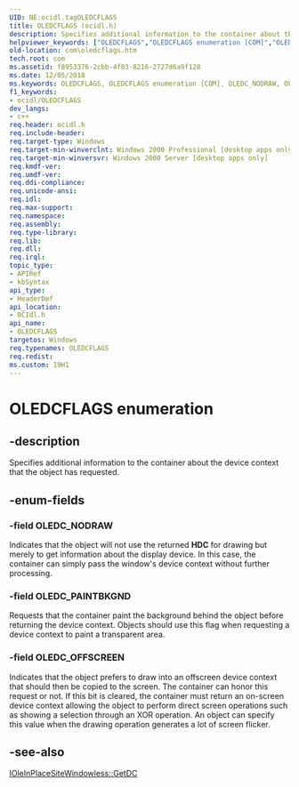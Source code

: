 ```yaml
---
UID: NE:ocidl.tagOLEDCFLAGS
title: OLEDCFLAGS (ocidl.h)
description: Specifies additional information to the container about the device context that the object has requested.helpviewer_keywords: ["OLEDCFLAGS","OLEDCFLAGS enumeration [COM]","OLEDC_NODRAW","OLEDC_OFFSCREEN","OLEDC_PAINTBKGND","_ole_OLEDCFLAGS","com.oledcflags","ocidl/OLEDCFLAGS","ocidl/OLEDC_NODRAW","ocidl/OLEDC_OFFSCREEN","ocidl/OLEDC_PAINTBKGND"]
old-location: com\oledcflags.htm
tech.root: com
ms.assetid: f8953376-2cbb-4f03-8216-2727d6a9f128
ms.date: 12/05/2018
ms.keywords: OLEDCFLAGS, OLEDCFLAGS enumeration [COM], OLEDC_NODRAW, OLEDC_OFFSCREEN, OLEDC_PAINTBKGND, _ole_OLEDCFLAGS, com.oledcflags, ocidl/OLEDCFLAGS, ocidl/OLEDC_NODRAW, ocidl/OLEDC_OFFSCREEN, ocidl/OLEDC_PAINTBKGND
f1_keywords:
- ocidl/OLEDCFLAGS
dev_langs:
- c++
req.header: ocidl.h
req.include-header: 
req.target-type: Windows
req.target-min-winverclnt: Windows 2000 Professional [desktop apps only]
req.target-min-winversvr: Windows 2000 Server [desktop apps only]
req.kmdf-ver: 
req.umdf-ver: 
req.ddi-compliance: 
req.unicode-ansi: 
req.idl: 
req.max-support: 
req.namespace: 
req.assembly: 
req.type-library: 
req.lib: 
req.dll: 
req.irql: 
topic_type:
- APIRef
- kbSyntax
api_type:
- HeaderDef
api_location:
- OCIdl.h
api_name:
- OLEDCFLAGS
targetos: Windows
req.typenames: OLEDCFLAGS
req.redist: 
ms.custom: 19H1
---
```


# OLEDCFLAGS enumeration


## -description


Specifies additional information to the container about the device context that the object has requested.


## -enum-fields




### -field OLEDC_NODRAW

Indicates that the object will not use the returned <b>HDC</b> for drawing but merely to get information about the display device. In this case, the container can simply pass the window's device context without further processing.


### -field OLEDC_PAINTBKGND

Requests that the container paint the background behind the object before returning the device context. Objects should use this flag when requesting a device context to paint a transparent area.


### -field OLEDC_OFFSCREEN

Indicates that the object prefers to draw into an offscreen device context that should then be copied to the screen. The container can honor this request or not. If this bit is cleared, the container must return an on-screen device context allowing the object to perform direct screen operations such as showing a selection through an XOR operation. An object can specify this value when the drawing operation generates a lot of screen flicker.


## -see-also




<a href="https://docs.microsoft.com/windows/desktop/api/ocidl/nf-ocidl-ioleinplacesitewindowless-getdc">IOleInPlaceSiteWindowless::GetDC</a>
 

 

